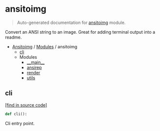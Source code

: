 # ansitoimg

> Auto-generated documentation for [ansitoimg](../../ansitoimg/__init__.py) module.

Convert an ANSI string to an image. Great for adding terminal output into a readme.

- [Ansitoimg](../README.md#ansitoimg-index) / [Modules](../README.md#ansitoimg-modules) / ansitoimg
    - [cli](#cli)
    - Modules
        - [\_\_main\_\_](module.md#__main__)
        - [ansirep](ansirep.md#ansirep)
        - [render](render.md#render)
        - [utils](utils.md#utils)

## cli

[[find in source code]](../../ansitoimg/__init__.py#L22)

```python
def cli():
```

Cli entry point.
